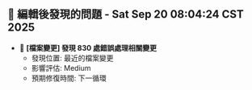 ## 🚨 編輯後發現的問題 - Sat Sep 20 08:04:24 CST 2025

- 🔄 **[檔案變更] 發現      830 處錯誤處理相關變更**
  - 發現位置: 最近的檔案變更
  - 影響評估: Medium
  - 預期修復時間: 下一循環


